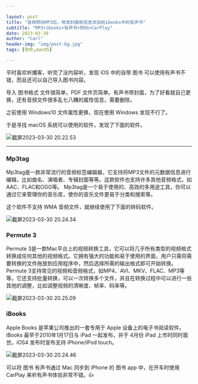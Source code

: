 ```yaml
---

layout: post
title: "音频转码MP3后，修改封面和信息添加到ibooks中的有声书"
subtitle: "MP3+ibooks+有声书+转码+CarPlay"
date: 2023-03-30
author: "Carl"
header-img: "img/post-bg.jpg"
tags: [软件,macOS]

---
```


平时喜欢听播客，听完了没内容听，发现 iOS 中的自带 图书 可以使用有声书不错，而且还可以自己导入图书内容。

导入 图书格式 文件很简单，PDF 文件页简单。有声书带封面，为了好看就自己更换，还有音频文件很多乱七八糟的属性信息，需要删除。

之前使用 Windows10 文件属性更换，现在使用 Windows 发现不行了。

于是寻找 macOS 系统可以使用的软件，发现了下面的软件。

![截屏2023-03-30 20.22.53](https://github-blog-carl.oss-cn-hangzhou.aliyuncs.com/img/202303302023911.png)

---

### Mp3tag

Mp3tag是一款非常流行的音频标签编辑器，它支持将MP3文件的元数据信息进行编辑，比如曲名、演唱者、专辑封面等等。这款软件也支持许多其他音频格式，如AAC、FLAC和OGG等。 Mp3tag是一个易于使用的、高效的多用途工具，你可以通过它来管理你的音乐库，使你的音乐文件更易于分类和搜索等。

这个软件不支持 WMA 音频文件，就继续使用了下面的转码软件。

![截屏2023-03-30 20.24.34](https://github-blog-carl.oss-cn-hangzhou.aliyuncs.com/img/202303302026982.png)

### Permute 3

Permute 3是一款Mac平台上的视频转换工具，它可以将几乎所有类型的视频格式转换成任何其他的视频格式。它拥有强大的功能和易于使用的界面，用户只需将需要转换的文件拖放到应用程序中，然后选择所需的输出格式即可开始转换。Permute 3支持常见的视频和音频格式，如MP4、AVI、MKV、FLAC、MP3等等。它还支持批量转换，可以一次转换多个文件，并且在转换过程中可以进行一些其他的调整，比如调整视频的清晰度、帧率、码率等。

![截屏2023-03-30 20.25.09](https://github-blog-carl.oss-cn-hangzhou.aliyuncs.com/img/202303302029947.png)

### iBooks

Apple Books 是苹果公司推出的一套专用于 Apple 设备上的电子书阅读软件。iBooks 最早于2010年1月17日与 iPad 一起发布，并于 4月份 iPad 上市时同时面世。iOS4 发布时宣布支持 iPhone/iPod touch。

![截屏2023-03-30 20.24.46](https://github-blog-carl.oss-cn-hangzhou.aliyuncs.com/img/202303302031538.png)



可以将 图书 有声书通过 Mac 同步到 iPhone 的 图书 app 中，在开车时使用 CarPlay 来听有声书体验非常不错。👍





